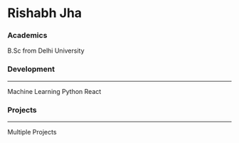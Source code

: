 # Rishabh Jha

### Academics

B.Sc from Delhi University

### Development

-----
Machine Learning 
Python 
React 


### Projects

-----
Multiple Projects 


